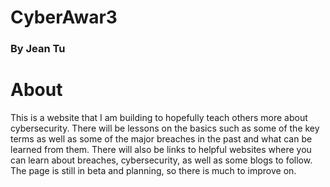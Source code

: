 # CyberAwar3
### By Jean Tu

# About
This is a website that I am building to hopefully teach others more about cybersecurity.
There will be lessons on the basics such as some of the key terms as well as some of the major breaches in the past and what can be learned from them.
There will also be links to helpful websites where you can learn about breaches, cybersecurity, as well as some blogs to follow. 
The page is still in beta and planning, so there is much to improve on.
